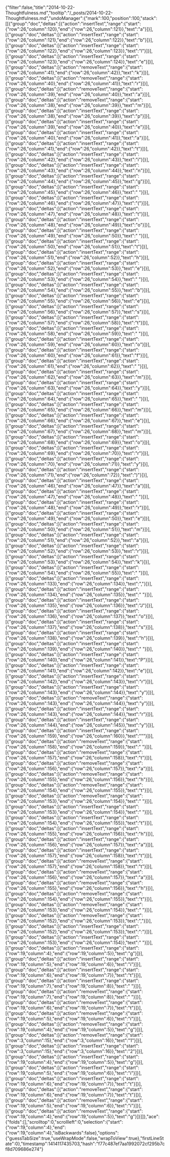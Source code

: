 {"filter":false,"title":"2014-10-22-Thoughtfulness.md","tooltip":"/_posts/2014-10-22-Thoughtfulness.md","undoManager":{"mark":100,"position":100,"stack":[[{"group":"doc","deltas":[{"action":"insertText","range":{"start":{"row":26,"column":120},"end":{"row":26,"column":121}},"text":"a"}]}],[{"group":"doc","deltas":[{"action":"insertText","range":{"start":{"row":26,"column":121},"end":{"row":26,"column":122}},"text":"b"}]}],[{"group":"doc","deltas":[{"action":"insertText","range":{"start":{"row":26,"column":122},"end":{"row":26,"column":123}},"text":"l"}]}],[{"group":"doc","deltas":[{"action":"insertText","range":{"start":{"row":26,"column":123},"end":{"row":26,"column":124}},"text":"e"}]}],[{"group":"doc","deltas":[{"action":"removeText","range":{"start":{"row":26,"column":41},"end":{"row":26,"column":42}},"text":"k"}]}],[{"group":"doc","deltas":[{"action":"removeText","range":{"start":{"row":26,"column":40},"end":{"row":26,"column":41}},"text":"r"}]}],[{"group":"doc","deltas":[{"action":"removeText","range":{"start":{"row":26,"column":39},"end":{"row":26,"column":40}},"text":"a"}]}],[{"group":"doc","deltas":[{"action":"removeText","range":{"start":{"row":26,"column":38},"end":{"row":26,"column":39}},"text":"m"}]}],[{"group":"doc","deltas":[{"action":"insertText","range":{"start":{"row":26,"column":38},"end":{"row":26,"column":39}},"text":"p"}]}],[{"group":"doc","deltas":[{"action":"insertText","range":{"start":{"row":26,"column":39},"end":{"row":26,"column":40}},"text":"e"}]}],[{"group":"doc","deltas":[{"action":"insertText","range":{"start":{"row":26,"column":40},"end":{"row":26,"column":41}},"text":"a"}]}],[{"group":"doc","deltas":[{"action":"insertText","range":{"start":{"row":26,"column":41},"end":{"row":26,"column":42}},"text":"t"}]}],[{"group":"doc","deltas":[{"action":"insertText","range":{"start":{"row":26,"column":42},"end":{"row":26,"column":43}},"text":"i"}]}],[{"group":"doc","deltas":[{"action":"insertText","range":{"start":{"row":26,"column":43},"end":{"row":26,"column":44}},"text":"n"}]}],[{"group":"doc","deltas":[{"action":"insertText","range":{"start":{"row":26,"column":44},"end":{"row":26,"column":45}},"text":"g"}]}],[{"group":"doc","deltas":[{"action":"insertText","range":{"start":{"row":26,"column":45},"end":{"row":26,"column":46}},"text":" "}]}],[{"group":"doc","deltas":[{"action":"insertText","range":{"start":{"row":26,"column":46},"end":{"row":26,"column":47}},"text":"("}]}],[{"group":"doc","deltas":[{"action":"insertText","range":{"start":{"row":26,"column":47},"end":{"row":26,"column":48}},"text":"t"}]}],[{"group":"doc","deltas":[{"action":"insertText","range":{"start":{"row":26,"column":48},"end":{"row":26,"column":49}},"text":"o"}]}],[{"group":"doc","deltas":[{"action":"insertText","range":{"start":{"row":26,"column":49},"end":{"row":26,"column":50}},"text":" "}]}],[{"group":"doc","deltas":[{"action":"insertText","range":{"start":{"row":26,"column":50},"end":{"row":26,"column":51}},"text":"t"}]}],[{"group":"doc","deltas":[{"action":"insertText","range":{"start":{"row":26,"column":51},"end":{"row":26,"column":52}},"text":"h"}]}],[{"group":"doc","deltas":[{"action":"insertText","range":{"start":{"row":26,"column":52},"end":{"row":26,"column":53}},"text":"e"}]}],[{"group":"doc","deltas":[{"action":"insertText","range":{"start":{"row":26,"column":53},"end":{"row":26,"column":54}},"text":" "}]}],[{"group":"doc","deltas":[{"action":"insertText","range":{"start":{"row":26,"column":54},"end":{"row":26,"column":55}},"text":"b"}]}],[{"group":"doc","deltas":[{"action":"insertText","range":{"start":{"row":26,"column":55},"end":{"row":26,"column":56}},"text":"e"}]}],[{"group":"doc","deltas":[{"action":"insertText","range":{"start":{"row":26,"column":56},"end":{"row":26,"column":57}},"text":"s"}]}],[{"group":"doc","deltas":[{"action":"insertText","range":{"start":{"row":26,"column":57},"end":{"row":26,"column":58}},"text":"t"}]}],[{"group":"doc","deltas":[{"action":"insertText","range":{"start":{"row":26,"column":58},"end":{"row":26,"column":59}},"text":" "}]}],[{"group":"doc","deltas":[{"action":"insertText","range":{"start":{"row":26,"column":59},"end":{"row":26,"column":60}},"text":"o"}]}],[{"group":"doc","deltas":[{"action":"insertText","range":{"start":{"row":26,"column":60},"end":{"row":26,"column":61}},"text":"f"}]}],[{"group":"doc","deltas":[{"action":"insertText","range":{"start":{"row":26,"column":61},"end":{"row":26,"column":62}},"text":" "}]}],[{"group":"doc","deltas":[{"action":"insertText","range":{"start":{"row":26,"column":62},"end":{"row":26,"column":63}},"text":"m"}]}],[{"group":"doc","deltas":[{"action":"insertText","range":{"start":{"row":26,"column":63},"end":{"row":26,"column":64}},"text":"y"}]}],[{"group":"doc","deltas":[{"action":"insertText","range":{"start":{"row":26,"column":64},"end":{"row":26,"column":65}},"text":" "}]}],[{"group":"doc","deltas":[{"action":"insertText","range":{"start":{"row":26,"column":65},"end":{"row":26,"column":66}},"text":"m"}]}],[{"group":"doc","deltas":[{"action":"insertText","range":{"start":{"row":26,"column":66},"end":{"row":26,"column":67}},"text":"e"}]}],[{"group":"doc","deltas":[{"action":"insertText","range":{"start":{"row":26,"column":67},"end":{"row":26,"column":68}},"text":"m"}]}],[{"group":"doc","deltas":[{"action":"insertText","range":{"start":{"row":26,"column":68},"end":{"row":26,"column":69}},"text":"o"}]}],[{"group":"doc","deltas":[{"action":"insertText","range":{"start":{"row":26,"column":69},"end":{"row":26,"column":70}},"text":"r"}]}],[{"group":"doc","deltas":[{"action":"insertText","range":{"start":{"row":26,"column":70},"end":{"row":26,"column":71}},"text":"y"}]}],[{"group":"doc","deltas":[{"action":"insertText","range":{"start":{"row":26,"column":71},"end":{"row":26,"column":72}},"text":")"}]}],[{"group":"doc","deltas":[{"action":"insertText","range":{"start":{"row":26,"column":46},"end":{"row":26,"column":47}},"text":"a"}]}],[{"group":"doc","deltas":[{"action":"insertText","range":{"start":{"row":26,"column":47},"end":{"row":26,"column":48}},"text":" "}]}],[{"group":"doc","deltas":[{"action":"insertText","range":{"start":{"row":26,"column":48},"end":{"row":26,"column":49}},"text":"r"}]}],[{"group":"doc","deltas":[{"action":"insertText","range":{"start":{"row":26,"column":49},"end":{"row":26,"column":50}},"text":"e"}]}],[{"group":"doc","deltas":[{"action":"insertText","range":{"start":{"row":26,"column":50},"end":{"row":26,"column":51}},"text":"m"}]}],[{"group":"doc","deltas":[{"action":"insertText","range":{"start":{"row":26,"column":51},"end":{"row":26,"column":52}},"text":"a"}]}],[{"group":"doc","deltas":[{"action":"insertText","range":{"start":{"row":26,"column":52},"end":{"row":26,"column":53}},"text":"r"}]}],[{"group":"doc","deltas":[{"action":"insertText","range":{"start":{"row":26,"column":53},"end":{"row":26,"column":54}},"text":"k"}]}],[{"group":"doc","deltas":[{"action":"insertText","range":{"start":{"row":26,"column":54},"end":{"row":26,"column":55}},"text":" "}]}],[{"group":"doc","deltas":[{"action":"insertText","range":{"start":{"row":26,"column":133},"end":{"row":26,"column":134}},"text":","}]}],[{"group":"doc","deltas":[{"action":"insertText","range":{"start":{"row":26,"column":134},"end":{"row":26,"column":135}},"text":" "}]}],[{"group":"doc","deltas":[{"action":"insertText","range":{"start":{"row":26,"column":135},"end":{"row":26,"column":136}},"text":"J"}]}],[{"group":"doc","deltas":[{"action":"insertText","range":{"start":{"row":26,"column":136},"end":{"row":26,"column":137}},"text":"o"}]}],[{"group":"doc","deltas":[{"action":"insertText","range":{"start":{"row":26,"column":137},"end":{"row":26,"column":138}},"text":"s"}]}],[{"group":"doc","deltas":[{"action":"insertText","range":{"start":{"row":26,"column":138},"end":{"row":26,"column":139}},"text":"h"}]}],[{"group":"doc","deltas":[{"action":"insertText","range":{"start":{"row":26,"column":139},"end":{"row":26,"column":140}},"text":" "}]}],[{"group":"doc","deltas":[{"action":"insertText","range":{"start":{"row":26,"column":140},"end":{"row":26,"column":141}},"text":"P"}]}],[{"group":"doc","deltas":[{"action":"insertText","range":{"start":{"row":26,"column":141},"end":{"row":26,"column":142}},"text":"e"}]}],[{"group":"doc","deltas":[{"action":"insertText","range":{"start":{"row":26,"column":142},"end":{"row":26,"column":143}},"text":"r"}]}],[{"group":"doc","deltas":[{"action":"insertText","range":{"start":{"row":26,"column":143},"end":{"row":26,"column":144}},"text":"y"}]}],[{"group":"doc","deltas":[{"action":"removeText","range":{"start":{"row":26,"column":143},"end":{"row":26,"column":144}},"text":"y"}]}],[{"group":"doc","deltas":[{"action":"insertText","range":{"start":{"row":26,"column":143},"end":{"row":26,"column":144}},"text":"r"}]}],[{"group":"doc","deltas":[{"action":"insertText","range":{"start":{"row":26,"column":144},"end":{"row":26,"column":145}},"text":"y"}]}],[{"group":"doc","deltas":[{"action":"insertText","range":{"start":{"row":26,"column":159},"end":{"row":26,"column":160}},"text":"\""}]}],[{"group":"doc","deltas":[{"action":"removeText","range":{"start":{"row":26,"column":158},"end":{"row":26,"column":159}},"text":" "}]}],[{"group":"doc","deltas":[{"action":"removeText","range":{"start":{"row":26,"column":157},"end":{"row":26,"column":158}},"text":"t"}]}],[{"group":"doc","deltas":[{"action":"removeText","range":{"start":{"row":26,"column":156},"end":{"row":26,"column":157}},"text":"a"}]}],[{"group":"doc","deltas":[{"action":"removeText","range":{"start":{"row":26,"column":155},"end":{"row":26,"column":156}},"text":"h"}]}],[{"group":"doc","deltas":[{"action":"removeText","range":{"start":{"row":26,"column":154},"end":{"row":26,"column":155}},"text":"t"}]}],[{"group":"doc","deltas":[{"action":"removeText","range":{"start":{"row":26,"column":153},"end":{"row":26,"column":154}},"text":" "}]}],[{"group":"doc","deltas":[{"action":"insertText","range":{"start":{"row":26,"column":153},"end":{"row":26,"column":154}},"text":" "}]}],[{"group":"doc","deltas":[{"action":"insertText","range":{"start":{"row":26,"column":154},"end":{"row":26,"column":155}},"text":"t"}]}],[{"group":"doc","deltas":[{"action":"insertText","range":{"start":{"row":26,"column":155},"end":{"row":26,"column":156}},"text":"h"}]}],[{"group":"doc","deltas":[{"action":"insertText","range":{"start":{"row":26,"column":156},"end":{"row":26,"column":157}},"text":"a"}]}],[{"group":"doc","deltas":[{"action":"insertText","range":{"start":{"row":26,"column":157},"end":{"row":26,"column":158}},"text":"t"}]}],[{"group":"doc","deltas":[{"action":"removeText","range":{"start":{"row":26,"column":157},"end":{"row":26,"column":158}},"text":"t"}]}],[{"group":"doc","deltas":[{"action":"removeText","range":{"start":{"row":26,"column":156},"end":{"row":26,"column":157}},"text":"a"}]}],[{"group":"doc","deltas":[{"action":"removeText","range":{"start":{"row":26,"column":155},"end":{"row":26,"column":156}},"text":"h"}]}],[{"group":"doc","deltas":[{"action":"removeText","range":{"start":{"row":26,"column":154},"end":{"row":26,"column":155}},"text":"t"}]}],[{"group":"doc","deltas":[{"action":"removeText","range":{"start":{"row":26,"column":153},"end":{"row":26,"column":154}},"text":" "}]}],[{"group":"doc","deltas":[{"action":"removeText","range":{"start":{"row":26,"column":152},"end":{"row":26,"column":153}},"text":","}]}],[{"group":"doc","deltas":[{"action":"insertText","range":{"start":{"row":26,"column":152},"end":{"row":26,"column":153}},"text":":"}]}],[{"group":"doc","deltas":[{"action":"insertText","range":{"start":{"row":26,"column":153},"end":{"row":26,"column":154}},"text":" "}]}],[{"group":"doc","deltas":[{"action":"insertText","range":{"start":{"row":19,"column":4},"end":{"row":19,"column":5}},"text":"g"}]}],[{"group":"doc","deltas":[{"action":"insertText","range":{"start":{"row":19,"column":5},"end":{"row":19,"column":6}},"text":"i"}]}],[{"group":"doc","deltas":[{"action":"insertText","range":{"start":{"row":19,"column":6},"end":{"row":19,"column":7}},"text":"t"}]}],[{"group":"doc","deltas":[{"action":"insertText","range":{"start":{"row":19,"column":7},"end":{"row":19,"column":8}},"text":" "}]}],[{"group":"doc","deltas":[{"action":"removeText","range":{"start":{"row":19,"column":7},"end":{"row":19,"column":8}},"text":" "}]}],[{"group":"doc","deltas":[{"action":"removeText","range":{"start":{"row":19,"column":6},"end":{"row":19,"column":7}},"text":"t"}]}],[{"group":"doc","deltas":[{"action":"removeText","range":{"start":{"row":19,"column":5},"end":{"row":19,"column":6}},"text":"i"}]}],[{"group":"doc","deltas":[{"action":"removeText","range":{"start":{"row":19,"column":4},"end":{"row":19,"column":5}},"text":"g"}]}],[{"group":"doc","deltas":[{"action":"removeText","range":{"start":{"row":3,"column":15},"end":{"row":3,"column":16}},"text":"1"}]}],[{"group":"doc","deltas":[{"action":"insertText","range":{"start":{"row":3,"column":15},"end":{"row":3,"column":16}},"text":"2"}]}],[{"group":"doc","deltas":[{"action":"insertText","range":{"start":{"row":19,"column":4},"end":{"row":19,"column":5}},"text":"g"}]}],[{"group":"doc","deltas":[{"action":"insertText","range":{"start":{"row":19,"column":5},"end":{"row":19,"column":6}},"text":"i"}]}],[{"group":"doc","deltas":[{"action":"insertText","range":{"start":{"row":19,"column":6},"end":{"row":19,"column":7}},"text":"t"}]}],[{"group":"doc","deltas":[{"action":"removeText","range":{"start":{"row":19,"column":6},"end":{"row":19,"column":7}},"text":"t"}]}],[{"group":"doc","deltas":[{"action":"removeText","range":{"start":{"row":19,"column":5},"end":{"row":19,"column":6}},"text":"i"}]}],[{"group":"doc","deltas":[{"action":"removeText","range":{"start":{"row":19,"column":4},"end":{"row":19,"column":5}},"text":"g"}]}]]},"ace":{"folds":[],"scrolltop":0,"scrollleft":0,"selection":{"start":{"row":19,"column":4},"end":{"row":19,"column":4},"isBackwards":false},"options":{"guessTabSize":true,"useWrapMode":false,"wrapToView":true},"firstLineState":0},"timestamp":1414117435703,"hash":"f77c487ef7aa1992072cf295b7cf8d709686e274"}